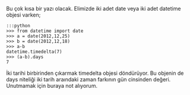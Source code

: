 <!--
.. date: 2013-02-04 11:44:37
.. title: Python'da iki tarih arasındaki gün farkı
.. slug: iki-tarih-arasindaki-gun-farki
.. description: Python da iki tarih arasındaki gün farkını bulmak için datetime modülündeki date objeleri arasında çıkarma işlemi yapılabilir.
-->


Bu çok kısa bir yazı olacak. Elimizde iki adet date veya iki adet
datetime objesi varken;

    :::python
    >>> from datetime import date
	>>> a = date(2012,12,25)
	>>> b = date(2012,12,18)
	>>> a-b
	datetime.timedelta(7)
	>>> (a-b).days
	7

İki tarihi birbirinden çıkarmak timedelta objesi döndürüyor. Bu objenin
de days niteliği iki tarih araındaki zaman farkının gün cinsinden
değeri. Unutmamak için buraya not alıyorum.